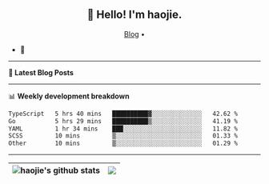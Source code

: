 <h2 align="center">👋 Hello! I'm haojie.</h2>
<p align="center">
  <a href="https://aoyouer.com">Blog</a> •
</p>


- 🔭 


-------

**📝 Latest Blog Posts**


-------

📊 **Weekly development breakdown**
<!--START_SECTION:waka-->

```txt
TypeScript   5 hrs 40 mins   ██████████▓░░░░░░░░░░░░░░   42.62 %
Go           5 hrs 29 mins   ██████████▒░░░░░░░░░░░░░░   41.19 %
YAML         1 hr 34 mins    ███░░░░░░░░░░░░░░░░░░░░░░   11.82 %
SCSS         10 mins         ▒░░░░░░░░░░░░░░░░░░░░░░░░   01.33 %
Other        10 mins         ▒░░░░░░░░░░░░░░░░░░░░░░░░   01.29 %
```

<!--END_SECTION:waka-->

-------



| <img align="center" src="https://github-readme-stats.vercel.app/api?username=haojie06&show_icons=true&theme=graywhite&show_icons=true&count_private=true&include_all_commits=true&hide_border=true" alt="haojie's github stats" /> | <img align="center" src="https://github-readme-stats.vercel.app/api/top-langs/?username=haojie06&layout=compact&theme=graywhite&hide_border=true&hide=css,html" /> |
| ------------- | ------------- |


